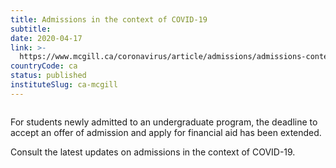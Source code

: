 ```yaml
---
title: Admissions in the context of COVID-19
subtitle: 
date: 2020-04-17
link: >-
  https://www.mcgill.ca/coronavirus/article/admissions/admissions-context-covid-19
countryCode: ca
status: published
instituteSlug: ca-mcgill
---
```

![]()

For students newly admitted to an undergraduate program, the deadline to accept an offer of admission and apply for financial aid has been extended.

Consult the latest updates on admissions in the context of COVID-19.
